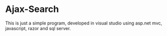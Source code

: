 # Ajax-Search
This is just a simple program, developed in visual studio using asp.net mvc, javascript, razor and sql server.
